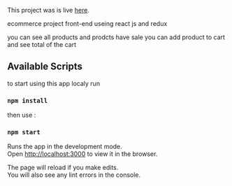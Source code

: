 This project was is live [here](https://amrmuhamedd.github.io/market/).

ecommerce project  front-end  useing react js  and redux <br/>

you can see all products and prodcts have sale  you can add product to cart and see total of the cart

## Available Scripts
to start using this app localy run <br />

### `npm install`

then use : <br />

### `npm start`

Runs the app in the development mode.<br />
Open [http://localhost:3000](http://localhost:3000) to view it in the browser.

The page will reload if you make edits.<br />
You will also see any lint errors in the console.






